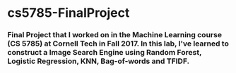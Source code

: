 # cs5785-FinalProject
### Final Project that I worked on in the Machine Learning course (CS 5785) at Cornell Tech in Fall 2017. In this lab, I've learned to construct a Image Search Engine using Random Forest, Logistic Regression, KNN, Bag-of-words and TFIDF.
